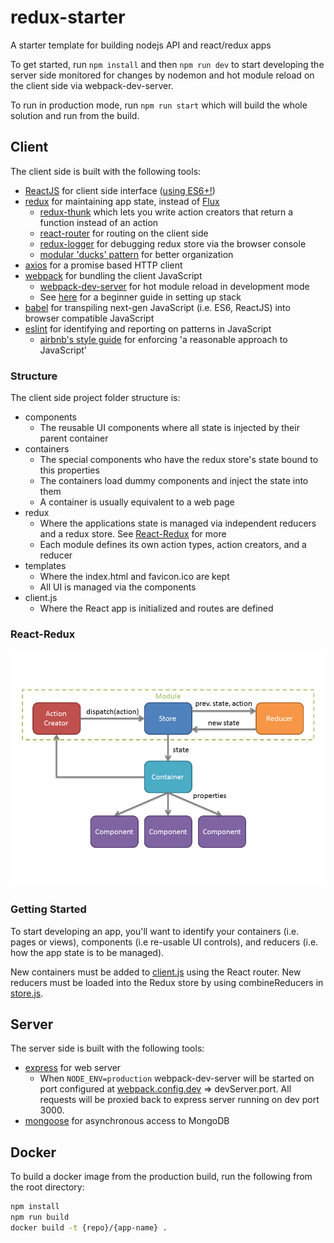 # redux-starter

A starter template for building nodejs API and react/redux apps

To get started, run ```npm install``` and then ```npm run dev``` to start developing the server side monitored for changes by nodemon and hot module reload on the client side via webpack-dev-server.

To run in production mode, run ```npm run start``` which will build the whole solution and run from the build.

## Client

The client side is built with the following tools:

* [ReactJS](https://facebook.github.io/react/) for client side interface ([using ES6+!](https://babeljs.io/blog/2015/06/07/react-on-es6-plus))
* [redux](http://redux.js.org/) for maintaining app state, instead of [Flux](http://fluxxor.com/what-is-flux.html)
  * [redux-thunk](https://github.com/gaearon/redux-thunk) which lets you write action creators that return a function instead of an action
  * [react-router](https://github.com/ReactTraining/react-router) for routing on the client side
  * [redux-logger](https://github.com/evgenyrodionov/redux-logger) for debugging redux store via the browser console
  * [modular 'ducks' pattern](https://github.com/erikras/ducks-modular-redux) for better organization
* [axios](https://github.com/mzabriskie/axios) for a promise based HTTP client
* [webpack](https://webpack.github.io/docs/what-is-webpack.html) for bundling the client JavaScript
  * [webpack-dev-server](https://github.com/webpack/webpack-dev-server) for hot module reload in development mode
  * See [here](https://www.codementor.io/tamizhvendan/beginner-guide-setup-reactjs-environment-npm-babel-6-webpack-du107r9zr) for a beginner guide in setting up stack
* [babel](http://babeljs.io/) for transpiling next-gen JavaScript (i.e. ES6, ReactJS) into browser compatible JavaScript
* [eslint](http://eslint.org/) for identifying and reporting on patterns in JavaScript
  * [airbnb's style guide](https://github.com/airbnb/javascript) for enforcing 'a reasonable approach to JavaScript'

### Structure

The client side project folder structure is:

* components
  * The reusable UI components where all state is injected by their parent container
* containers
  * The special components who have the redux store's state bound to this properties
  * The containers load dummy components and inject the state into them
  * A container is usually equivalent to a web page
* redux
  * Where the applications state is managed via independent reducers and a redux store. See [React-Redux](#react-redux) for more
  * Each module defines its own action types, action creators, and a reducer
* templates
  * Where the index.html and favicon.ico are kept
  * All UI is managed via the components
* client.js
  * Where the React app is initialized and routes are defined

### React-Redux

![react/redux](docs/img/redux.png)

### Getting Started

To start developing an app, you'll want to identify your containers (i.e. pages or views), components (i.e re-usable UI controls), and reducers (i.e. how the app state is to be managed).

New containers must be added to [client.js](client/client.js) using the React router. New reducers must be loaded into the Redux store by using combineReducers in [store.js](client/redux/store.js).

## Server

The server side is built with the following tools:

* [express](https://github.com/expressjs/express) for web server
  * When ```NODE_ENV=production``` webpack-dev-server will be started on port configured at [webpack.config.dev](webpack.config.dev.js) => devServer.port. All requests will be proxied back to express server running on dev port 3000.
* [mongoose](https://github.com/Automattic/mongoose) for asynchronous access to MongoDB

## Docker

To build a docker image from the production build, run the following from the root directory:

```bash
npm install
npm run build
docker build -t {repo}/{app-name} .
```